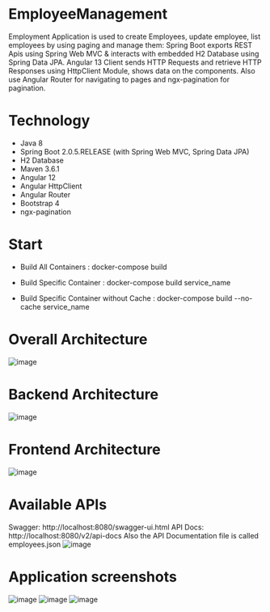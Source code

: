 # EmployeeManagement

Employment Application is used to create Employees, update employee, list employees by using paging and manage them:
Spring Boot exports REST Apis using Spring Web MVC & interacts with embedded H2 Database using Spring Data JPA.
Angular 13 Client sends HTTP Requests and retrieve HTTP Responses using HttpClient Module, shows data on the components. Also use Angular Router for navigating to pages and ngx-pagination for pagination.
# Technology
- Java 8
- Spring Boot 2.0.5.RELEASE (with Spring Web MVC, Spring Data JPA)
- H2 Database
- Maven 3.6.1
- Angular 12
- Angular HttpClient
- Angular Router
- Bootstrap 4
- ngx-pagination
# Start
- Build All Containers
: docker-compose build

- Build Specific Container
: docker-compose build service_name

- Build Specific Container without Cache
: docker-compose build --no-cache service_name
# Overall Architecture 
![image](https://user-images.githubusercontent.com/24566432/144722451-5da5ce3e-416e-452f-8cf1-a16bd182cd3b.png)

# Backend Architecture
![image](https://user-images.githubusercontent.com/24566432/144722405-f7d78d5d-1885-44ce-95cf-6e5cf40ba4ac.png)
# Frontend Architecture
![image](https://user-images.githubusercontent.com/24566432/144722508-7e615b9c-b538-4267-bf7e-eafc0bb44f23.png)

# Available APIs
Swagger: http://localhost:8080/swagger-ui.html 
API Docs: http://localhost:8080/v2/api-docs
Also the API Documentation file is called employees.json
![image](https://user-images.githubusercontent.com/24566432/144722358-df5081ca-ed47-400c-b104-3acffa1cb7e9.png)

# Application screenshots
![image](https://user-images.githubusercontent.com/24566432/144722383-7d22d6fc-ab39-4eed-8832-7ea1149d14ee.png)
![image](https://user-images.githubusercontent.com/24566432/144722386-a5d57bdb-d5cc-4237-ba3c-8e78f3930a41.png)
![image](https://user-images.githubusercontent.com/24566432/144722389-424e7438-4f27-4707-922a-367b760e3e2f.png)



